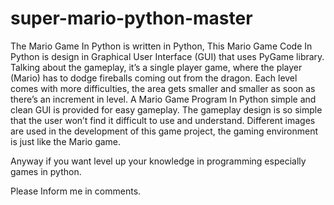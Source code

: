 # super-mario-python-master

The Mario Game In Python is written in Python, This Mario Game Code In Python is design in Graphical User Interface (GUI) that uses PyGame library. Talking about the gameplay, it’s a single player game, where the player (Mario) has to dodge fireballs coming out from the dragon. Each level comes with more difficulties, the area gets smaller and smaller as soon as there’s an increment in level.
A Mario Game Program In Python simple and clean GUI is provided for easy gameplay. The gameplay design is so simple that the user won’t find it difficult to use and understand. Different images are used in the development of this game project, the gaming environment is just like the Mario game.

Anyway if you want level up your knowledge in programming especially games in python.

Please Inform  me in comments.
